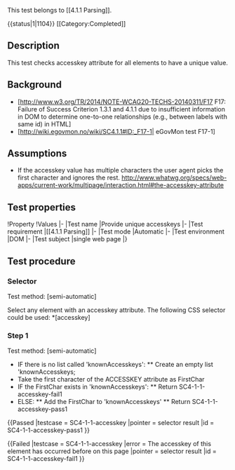 This test belongs to [[4.1.1 Parsing]].

{{status|1|1104}}
[[Category:Completed]]

## Description

This test checks accesskey attribute for all elements to have a unique value.

## Background

- [http://www.w3.org/TR/2014/NOTE-WCAG20-TECHS-20140311/F17 F17: Failure of Success Criterion 1.3.1 and 4.1.1 due to insufficient information in DOM to determine one-to-one relationships (e.g., between labels with same id) in HTML]
- [http://wiki.egovmon.no/wiki/SC4.1.1#ID:_F17-1| eGovMon test F17-1]

## Assumptions

- If the accesskey value has multiple characters the user agent picks the first character and ignores the rest. http://www.whatwg.org/specs/web-apps/current-work/multipage/interaction.html#the-accesskey-attribute

## Test properties

!Property
!Values
|-
|Test name
|Provide unique accesskeys
|-
|Test requirement
|[[4.1.1 Parsing]]
|-
|Test mode
|Automatic
|-
|Test environment
|DOM
|-
|Test subject
|single web page
|}

## Test procedure

### Selector
Test method: [semi-automatic]

Select any element with an accesskey attribute. The following CSS selector could be used: *[accesskey]

### Step 1
Test method: [semi-automatic]

- IF there is no list called 'knownAccesskeys':
**  Create an empty list 'knownAccesskeys;
- Take the first character of the ACCESSKEY attribute as FirstChar
- IF the FirstChar exists in 'knownAccesskeys':
**  Return SC4-1-1-accesskey-fail1
- ELSE:
** Add the FirstChar to 'knownAccesskeys'
**  Return SC4-1-1-accesskey-pass1


{{Passed
|testcase = SC4-1-1-accesskey
|pointer = selector result
|id = SC4-1-1-accesskey-pass1
}}

{{Failed
|testcase = SC4-1-1-accesskey
|error = The accesskey of this element has occurred before on this page
|pointer = selector result
|id = SC4-1-1-accesskey-fail1
}}
